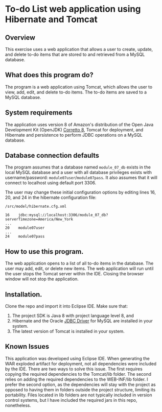 # To-do List web application using Hibernate and Tomcat

## Overview
This exercise uses a web application that allows a user to create, update, and delete to-do items that are stored to and retrieved from a MySQL database.

## What does this program do?
The program is a web application using Tomcat, which allows the user to view, add, edit, and delete to-do items. The to-do items are saved to a MySQL database.

## System requirements
The application uses version 8 of Amazon's distribution of the Open Java Development Kit (OpenJDK) [Corretto 8](https://aws.amazon.com/corretto/), Tomcat for deployment, and Hibernate and persistence to perform JDBC operations on a MySQL database.

## Database connection defaults
The program assumes that a database named `module_07_db` exists in the local MySQL database and a user with all database privileges exists with username/password: `module07user`/`module07pass`. It also assumes that it will connect to localhost using default port 3306. 

The user may change these initial configuration options by editing lines 16, 20, and 24 in the hibernate configuration file: 

```
/src/model/hibernate.cfg.xml

16    jdbc:mysql://localhost:3306/module_07_db?serverTimezone=America/New_York
...
20    module07user
...
24    module07pass
```

## How to use this program.
The web application opens to a list of all to-do items in the database. The user may add, edit, or delete new items. The web application will run until the user stops the Tomcat server within the IDE. Closing the browser window will not stop the application.

## Installation.
Clone the repo and import it into Eclipse IDE. Make sure that:
 1. The project SDK is Java 8 with project language level 8, and
 2. Hibernate and the Oracle [JDBC Driver](https://dev.mysql.com/downloads/connector/j/) for MySQL are installed in your system.
 3. The latest version of Tomcat is installed in your system.

## Known Issues
This application was developed using Eclipse IDE. When generating the WAR exploded artifact for deployment, not all dependencies were included by the IDE. There are two ways to solve this issue. The first requires copying the required dependencies to the Tomcat/lib folder. The second relies on adding the required dependencies to the WEB-INF/lib folder. I prefer the second option, as the dependencies will stay with the project as opposed to having them in folders outside the project structure, limiting its portability. Files located in lib folders are not typically included in version control systems, but I have included the required jars in this repo, nonetheless. 
